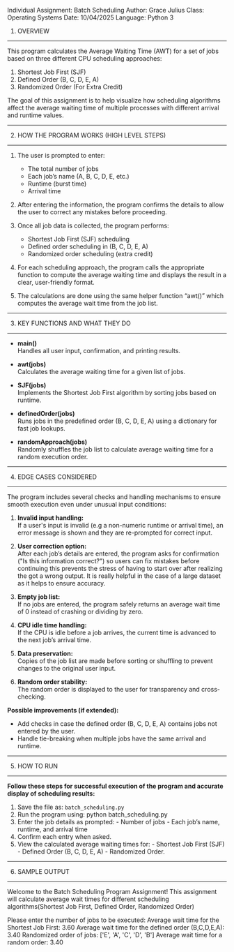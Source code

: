 
Individual Assignment: Batch Scheduling
Author: Grace Julius
Class: Operating Systems
Date: 10/04/2025
Language: Python 3


1. OVERVIEW
------------------------------------------------------------
This program calculates the Average Waiting Time (AWT) for a set of jobs
based on three different CPU scheduling approaches:

   1. Shortest Job First (SJF)
   2. Defined Order (B, C, D, E, A)
   3. Randomized Order (For Extra Credit)

The goal of this assignment is to help visualize how scheduling algorithms affect the average
waiting time of multiple processes with different arrival and runtime values.

------------------------------------------------------------
2. HOW THE PROGRAM WORKS (HIGH LEVEL STEPS)
------------------------------------------------------------
1. The user is prompted to enter:
      - The total number of jobs
      - Each job’s name (A, B, C, D, E, etc.)
      - Runtime (burst time)
      - Arrival time

2. After entering the information, the program confirms the details to allow
   the user to correct any mistakes before proceeding.

3. Once all job data is collected, the program performs:
      - Shortest Job First (SJF) scheduling
      - Defined order scheduling in (B, C, D, E, A)
      - Randomized order scheduling (extra credit)

4. For each scheduling approach, the program calls the appropriate function
   to compute the average waiting time and displays the result in a clear,
   user-friendly format.

5. The calculations are done using the same helper function “awt()” which
   computes the average wait time from the job list.

------------------------------------------------------------
3. KEY FUNCTIONS AND WHAT THEY DO
------------------------------------------------------------
- **main()**  
  Handles all user input, confirmation, and printing results.

- **awt(jobs)**  
  Calculates the average waiting time for a given list of jobs.

- **SJF(jobs)**  
  Implements the Shortest Job First algorithm by sorting jobs based on runtime.

- **definedOrder(jobs)**  
  Runs jobs in the predefined order (B, C, D, E, A) using a dictionary for
  fast job lookups.

- **randomApproach(jobs)**  
  Randomly shuffles the job list to calculate average waiting time for a
  random execution order.

------------------------------------------------------------
4. EDGE CASES CONSIDERED
------------------------------------------------------------
The program includes several checks and handling mechanisms to ensure smooth
execution even under unusual input conditions:

1. **Invalid input handling:**  
   If a user's input is invalid (e.g a non-numeric runtime or arrival time), an error message
   is shown and they are re-prompted for correct input.

2. **User correction option:**  
   After each job’s details are entered, the program asks for confirmation
   ("Is this information correct?") so users can fix mistakes before continuing 
   this prevents the stress of having to start over after realizing the got a wrong output.
   It is really helpful in the case of a large dataset as it helps to ensure accuracy.

3. **Empty job list:**  
   If no jobs are entered, the program safely returns an average wait time of 0
   instead of crashing or dividing by zero.

4. **CPU idle time handling:**  
   If the CPU is idle before a job arrives, the current time is advanced to
   the next job’s arrival time.

5. **Data preservation:**  
   Copies of the job list are made before sorting or shuffling to prevent
   changes to the original user input.

6. **Random order stability:**  
   The random order is displayed to the user for transparency and cross-checking.

**Possible improvements (if extended):**
- Add checks in case the defined order (B, C, D, E, A) contains jobs not entered by the user.
- Handle tie-breaking when multiple jobs have the same arrival and runtime.

------------------------------------------------------------
5. HOW TO RUN
------------------------------------------------------------
**Follow these steps for successful execution of the program and accurate display of scheduling results:**

1. Save the file as: `batch_scheduling.py`
2. Run the program using:
       python batch_scheduling.py
3. Enter the job details as prompted:
       - Number of jobs
       - Each job’s name, runtime, and arrival time
4. Confirm each entry when asked.
5. View the calculated average waiting times for:
       - Shortest Job First (SJF)
       - Defined Order (B, C, D, E, A)
       - Randomized Order.
       
------------------------------------------------------------
6. SAMPLE OUTPUT
------------------------------------------------------------
Welcome to the Batch Scheduling Program Assignment!
This assignment will calculate average wait times 
for different scheduling algorithms(Shortest Job First, Defined Order, Randomized Order)

Please enter the number of jobs to be executed: 
Average wait time for the Shortest Job First: 3.60
Average wait time for the defined order (B,C,D,E,A): 3.40
Randomized order of jobs: ['E', 'A', 'C', 'D', 'B']
Average wait time for a random order: 3.40


